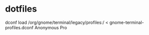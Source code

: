 # dotfiles
dconf load /org/gnome/terminal/legacy/profiles:/ < gnome-terminal-profiles.dconf
Anonymous Pro
